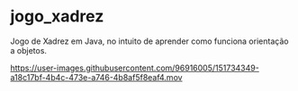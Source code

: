 # jogo_xadrez
Jogo de Xadrez em Java, no intuito de aprender como funciona orientação a objetos. 

https://user-images.githubusercontent.com/96916005/151734349-a18c17bf-4b4c-473e-a746-4b8af5f8eaf4.mov
